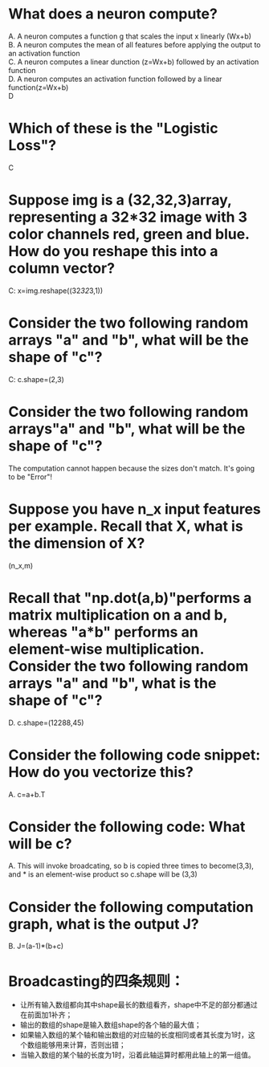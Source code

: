 # What does a neuron compute?
A. A neuron computes a function g that scales the input x linearly (Wx+b)<br>
B. A neuron computes the mean of all features before applying the output to an activation function<br>
C. A neuron computes a linear dunction (z=Wx+b) followed by an activation function<br>
D. A neuron computes an activation function followed by a linear function(z=Wx+b)<br>
D
# Which of these is the "Logistic Loss"?
C
# Suppose img is a (32,32,3)array, representing a 32*32 image with 3 color channels red, green and blue. How do you reshape this into a column vector?
C: x=img.reshape((32*32*3,1))
# Consider the two following random arrays "a" and "b", what will be the shape of "c"?
C: c.shape=(2,3)
# Consider the two following random arrays"a" and "b", what will be the shape of "c"?
The computation cannot happen because the sizes don't match. It's going to be "Error"!
# Suppose you have n_x input features per example. Recall that X, what is the dimension of X?
(n_x,m)
# Recall that "np.dot(a,b)"performs a matrix multiplication on a and b, whereas "a*b" performs an element-wise multiplication. Consider the two following random arrays "a" and "b", what is the shape of "c"?
D. c.shape=(12288,45)
# Consider the following code snippet: How do you vectorize this?
A. c=a+b.T
# Consider the following code: What will be c?
A. This will invoke broadcating, so b is copied three times to become(3,3), and * is an element-wise product so c.shape will be (3,3)
# Consider the following computation graph, what is the output J?
B. J=(a-1)*(b+c)
# Broadcasting的四条规则：
- 让所有输入数组都向其中shape最长的数组看齐，shape中不足的部分都通过在前面加1补齐；
- 输出的数组的shape是输入数组shape的各个轴的最大值；
- 如果输入数组的某个轴和输出数组的对应轴的长度相同或者其长度为1时，这个数组能够用来计算，否则出错；
- 当输入数组的某个轴的长度为1时，沿着此轴运算时都用此轴上的第一组值。
